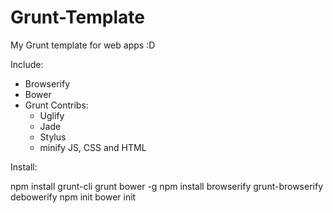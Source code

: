 Grunt-Template
==============

My Grunt template for web apps :D

Include:

* Browserify
* Bower
* Grunt Contribs:
  * Uglify
  * Jade
  * Stylus
  * minify JS, CSS and HTML

Install:

  npm install grunt-cli grunt bower -g
  npm install browserify grunt-browserify debowerify
  npm init 
  bower init
  

